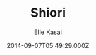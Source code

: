 ---
title: Shiori
github: https://github.com/ellekasai/shiori/
demo: https://ellekasai.github.io/shiori/
author: Elle Kasai
ssg:
  - Jekyll
cms:
  - Markdown
date: 2014-09-07T05:49:29.000Z
description: '[Unmaintained] A Bootstrap-based Jekyll Theme.'
draft: true
publish_date: '2014-09-07T05:49:29Z'
update_date: '2022-01-20T18:31:32Z'
github_star: 314
github_fork: 131
---